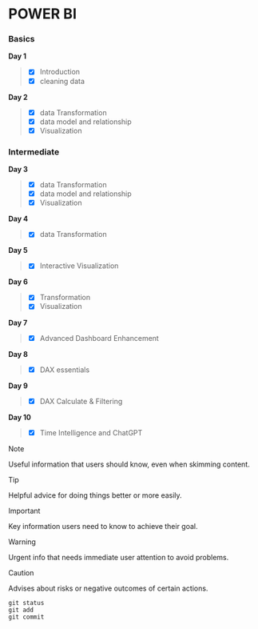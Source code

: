 # POWER BI
### Basics
**Day 1**
>  - [x] Introduction
>  - [x] cleaning data

**Day 2**
> - [x] data Transformation
> - [x] data model and relationship
> - [x] Visualization

### Intermediate
**Day 3**
> - [x] data Transformation
> - [x] data model and relationship
> - [x] Visualization

**Day 4**
> - [x] data Transformation

**Day 5**
> - [x] Interactive Visualization

**Day 6**
> - [x]  Transformation
> - [x]  Visualization

**Day 7**
> - [x]  Advanced Dashboard Enhancement

**Day 8**
> - [x]  DAX essentials

**Day 9**
> - [x]  DAX Calculate & Filtering

**Day 10**
> - [x]  Time Intelligence and ChatGPT



> [!NOTE]
> Useful information that users should know, even when skimming content.

> [!TIP]
> Helpful advice for doing things better or more easily.

> [!IMPORTANT]
> Key information users need to know to achieve their goal.

> [!WARNING]
> Urgent info that needs immediate user attention to avoid problems.

> [!CAUTION]
> Advises about risks or negative outcomes of certain actions.
>
```
git status
git add
git commit
```
